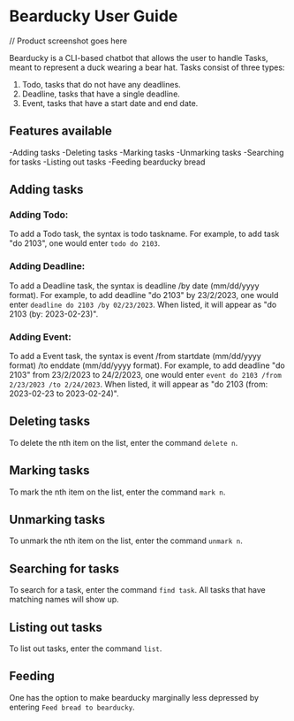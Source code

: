 # Bearducky User Guide

// Product screenshot goes here

Bearducky is a CLI-based chatbot that allows the user to handle Tasks, meant to represent a duck wearing a bear hat.
Tasks consist of three types:
1. Todo, tasks that do not have any deadlines.
2. Deadline, tasks that have a single deadline.
3. Event, tasks that have a start date and end date.

## Features available
-Adding tasks
-Deleting tasks
-Marking tasks
-Unmarking tasks
-Searching for tasks
-Listing out tasks
-Feeding bearducky bread


## Adding tasks

### Adding Todo:
To add a Todo task, the syntax is todo taskname. For example, to add task "do 2103", one would enter ```todo do 2103```.

### Adding Deadline:
To add a Deadline task, the syntax is deadline /by date (mm/dd/yyyy format). For example, to add deadline "do 2103" by 23/2/2023, one would enter 
```deadline do 2103 /by 02/23/2023```. When listed, it will appear as "do 2103 (by: 2023-02-23)".

### Adding Event:
To add a Event task, the syntax is event /from startdate (mm/dd/yyyy format) /to enddate (mm/dd/yyyy format). For example, to add deadline "do 2103" from 23/2/2023 to 24/2/2023, one would enter ```event do 2103 /from 2/23/2023 /to 2/24/2023```. 
When listed, it will appear as "do 2103 (from: 2023-02-23 to 2023-02-24)".

## Deleting tasks
To delete the nth item on the list, enter the command ```delete n```.

## Marking tasks
To mark the nth item on the list, enter the command ```mark n```.

## Unmarking tasks
To unmark the nth item on the list, enter the command ```unmark n```.

## Searching for tasks
To search for a task, enter the command ```find task```. All tasks that have matching names will show up.

## Listing out tasks
To list out tasks, enter the command ```list```.

## Feeding
One has the option to make bearducky marginally less depressed by entering ```Feed bread to bearducky```.

